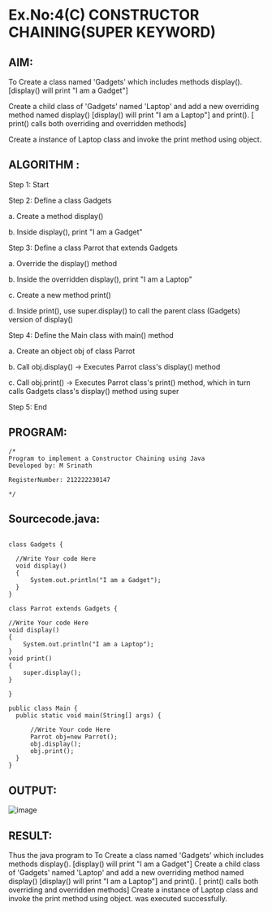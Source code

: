 # Ex.No:4(C)    CONSTRUCTOR CHAINING(SUPER KEYWORD)

## AIM:
To Create a class named 'Gadgets' which includes methods display(). [display() will print "I am a Gadget"]

Create a child class of 'Gadgets' named 'Laptop' and add a new overriding method named display() [display() will print "I am a Laptop"]  and print(). [ print() calls both overriding and overridden methods]

Create a instance of Laptop class and invoke the print method using object.

## ALGORITHM :

Step 1: Start

Step 2: Define a class Gadgets

a. Create a method display()

b. Inside display(), print "I am a Gadget"

Step 3: Define a class Parrot that extends Gadgets

a. Override the display() method

b. Inside the overridden display(), print "I am a Laptop"

c. Create a new method print()

d. Inside print(), use super.display() to call the parent class (Gadgets) version of display()

Step 4: Define the Main class with main() method

a. Create an object obj of class Parrot

b. Call obj.display() → Executes Parrot class's display() method

c. Call obj.print() → Executes Parrot class's print() method, which in turn calls Gadgets class's display() method using super

Step 5: End



## PROGRAM:
 ```
/*
Program to implement a Constructor Chaining using Java
Developed by: M Srinath

RegisterNumber: 212222230147

*/
```

## Sourcecode.java:

```

class Gadgets {

  //Write Your code Here
  void display()
  {
      System.out.println("I am a Gadget");
  }
}

class Parrot extends Gadgets {

//Write Your code Here  
void display()
{
    System.out.println("I am a Laptop");
}
void print()
{
    super.display();
}
  
}

public class Main {
  public static void main(String[] args) {
      
      //Write Your code Here
      Parrot obj=new Parrot();
      obj.display();
      obj.print();
  }
}

```





## OUTPUT:

![image](https://github.com/user-attachments/assets/240c300f-e074-4f6e-ba85-ca586e2ca81c)


## RESULT:
Thus the java program to To Create a class named 'Gadgets' which includes methods display(). [display() will print "I am a Gadget"] Create a child class of 'Gadgets' named 'Laptop' and add a new overriding method named display() [display() will print "I am a Laptop"]  and print(). [ print() calls both overriding and overridden methods] Create a instance of Laptop class and invoke the print method using object. was executed successfully.




